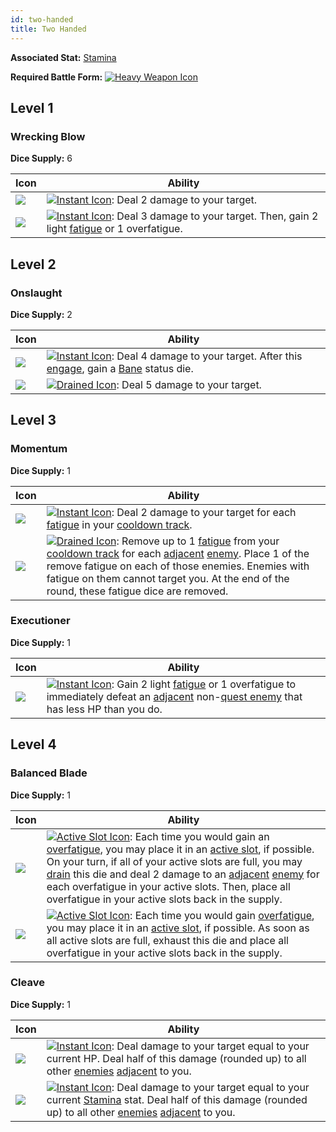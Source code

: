 ```yaml
---
id: two-handed
title: Two Handed
---
```


**Associated Stat:** [Stamina](/docs/adventurer/stats/stamina)

**Required Battle Form:** [<img src="/icons/heavy-weapon.svg" alt="Heavy Weapon Icon" class="icon-svg" />](/docs/battles/battle-forms/heavy-weapon)

## Level 1

### Wrecking Blow

**Dice Supply:** 6

| Icon                                                                              | Ability                                                                                                                                                                                                  |
| --------------------------------------------------------------------------------- | -------------------------------------------------------------------------------------------------------------------------------------------------------------------------------------------------------- |
| <img src="/icons/skills/two-handed/wrecking-blow-1.png" className="skill-icon" /> | [<img src="/icons/instant.svg" alt="Instant Icon" className="icon-svg" />](/docs/glossary/instant): Deal 2 damage to your target.                                                                        |
| <img src="/icons/skills/two-handed/wrecking-blow-2.png" className="skill-icon" /> | [<img src="/icons/instant.svg" alt="Instant Icon" className="icon-svg" />](/docs/glossary/instant): Deal 3 damage to your target. Then, gain 2 light [fatigue](/docs/glossary/fatigue) or 1 overfatigue. |

## Level 2

### Onslaught

**Dice Supply:** 2

| Icon                                                                          | Ability                                                                                                                                                                                                                                                   |
| ----------------------------------------------------------------------------- | --------------------------------------------------------------------------------------------------------------------------------------------------------------------------------------------------------------------------------------------------------- |
| <img src="/icons/skills/two-handed/onslaught-1.png" className="skill-icon" /> | [<img src="/icons/instant.svg" alt="Instant Icon" className="icon-svg" />](/docs/glossary/instant): Deal 4 damage to your target. After this [engage](/docs/battles/adventurer-turn/engage), gain a [Bane](/docs/battles/status-effects/bane) status die. |
| <img src="/icons/skills/two-handed/onslaught-2.png" className="skill-icon" /> | [<img src="/icons/drained.svg" alt="Drained Icon" className="icon-svg" />](/docs/glossary/drained): Deal 5 damage to your target.                                                                                                                         |

## Level 3

### Momentum

**Dice Supply:** 1

| Icon                                                                         | Ability                                                                                                                                                                                                                                                                                                                                                                                                                                                     |
| ---------------------------------------------------------------------------- | ----------------------------------------------------------------------------------------------------------------------------------------------------------------------------------------------------------------------------------------------------------------------------------------------------------------------------------------------------------------------------------------------------------------------------------------------------------- |
| <img src="/icons/skills/two-handed/momentum-1.png" className="skill-icon" /> | [<img src="/icons/instant.svg" alt="Instant Icon" className="icon-svg" />](/docs/glossary/instant): Deal 2 damage to your target for each [fatigue](/docs/glossary/fatigue) in your [cooldown track](/docs/glossary/cooldown-track).                                                                                                                                                                                                                        |
| <img src="/icons/skills/two-handed/momentum-2.png" className="skill-icon" /> | [<img src="/icons/drained.svg" alt="Drained Icon" className="icon-svg" />](/docs/glossary/drained): Remove up to 1 [fatigue](/docs/glossary/fatigue) from your [cooldown track](/docs/glossary/cooldown-track) for each [adjacent](/docs/glossary/adjacent) [enemy](/docs/glossary/enemy). Place 1 of the remove fatigue on each of those enemies. Enemies with fatigue on them cannot target you. At the end of the round, these fatigue dice are removed. |

### Executioner

**Dice Supply:** 1

| Icon                                                                          | Ability                                                                                                                                                                                                                                                                                                     |
| ----------------------------------------------------------------------------- | ----------------------------------------------------------------------------------------------------------------------------------------------------------------------------------------------------------------------------------------------------------------------------------------------------------- |
| <img src="/icons/skills/two-handed/executioner.png" className="skill-icon" /> | [<img src="/icons/instant.svg" alt="Instant Icon" className="icon-svg" />](/docs/glossary/instant): Gain 2 light [fatigue](/docs/glossary/fatigue) or 1 overfatigue to immediately defeat an [adjacent](/docs/glossary/adjacent) non-[quest enemy](/docs/glossary/quest-unit) that has less HP than you do. |

## Level 4

### Balanced Blade

**Dice Supply:** 1

| Icon                                                                               | Ability                                                                                                                                                                                                                                                                                                                                                                                                                                                                                                                                                                          |
| ---------------------------------------------------------------------------------- | -------------------------------------------------------------------------------------------------------------------------------------------------------------------------------------------------------------------------------------------------------------------------------------------------------------------------------------------------------------------------------------------------------------------------------------------------------------------------------------------------------------------------------------------------------------------------------- |
| <img src="/icons/skills/two-handed/balanced-blade-1.png" className="skill-icon" /> | [<img src="/icons/active-slot.svg" alt="Active Slot Icon" className="icon-svg" />](/docs/glossary/active-slot): Each time you would gain an [overfatigue](/docs/glossary/fatigue), you may place it in an [active slot](/docs/glossary/active-slot), if possible. On your turn, if all of your active slots are full, you may [drain](/docs/glossary/drained) this die and deal 2 damage to an [adjacent](/docs/glossary/adjacent) [enemy](/docs/glossary/enemy) for each overfatigue in your active slots. Then, place all overfatigue in your active slots back in the supply. |
| <img src="/icons/skills/two-handed/balanced-blade-2.png" className="skill-icon" /> | [<img src="/icons/active-slot.svg" alt="Active Slot Icon" className="icon-svg" />](/docs/glossary/active-slot): Each time you would gain [overfatigue](/docs/glossary/fatigue), you may place it in an [active slot](/docs/glossary/active-slot), if possible. As soon as all active slots are full, exhaust this die and place all overfatigue in your active slots back in the supply.                                                                                                                                                                                         |

### Cleave

**Dice Supply:** 1

| Icon                                                                       | Ability                                                                                                                                                                                                                                                                                                                             |
| -------------------------------------------------------------------------- | ----------------------------------------------------------------------------------------------------------------------------------------------------------------------------------------------------------------------------------------------------------------------------------------------------------------------------------- |
| <img src="/icons/skills/two-handed/cleave-1.png" className="skill-icon" /> | [<img src="/icons/instant.svg" alt="Instant Icon" className="icon-svg" />](/docs/glossary/instant): Deal damage to your target equal to your current HP. Deal half of this damage (rounded up) to all other [enemies](/docs/glossary/enemy) [adjacent](/docs/glossary/adjacent) to you.                                             |
| <img src="/icons/skills/two-handed/cleave-2.png" className="skill-icon" /> | [<img src="/icons/instant.svg" alt="Instant Icon" className="icon-svg" />](/docs/glossary/instant): Deal damage to your target equal to your current [Stamina](/docs/adventurer/stats/stamina) stat. Deal half of this damage (rounded up) to all other [enemies](/docs/glossary/enemy) [adjacent](/docs/glossary/adjacent) to you. |
